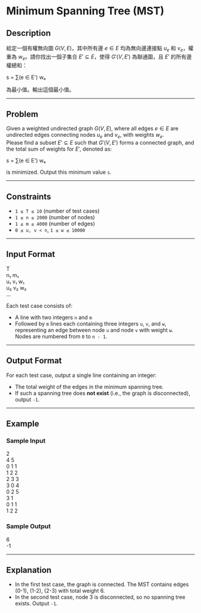# Minimum Spanning Tree (MST)

## Description

給定一個有權無向圖 $G(V, E)$，其中所有邊 $e \in E$ 均為無向邊連接點 $u_e$ 和 $v_e$，權重為 $w_e$。請你找出一個子集合 $E' \subseteq E$，使得 $G'(V, E')$ 為聯通圖，且 $E'$ 的所有邊權總和：

s = ∑(e ∈ E') wₑ  


為最小值。輸出這個最小值。

---

## Problem

Given a weighted undirected graph $G(V, E)$, where all edges $e \in E$ are undirected edges connecting nodes $u_e$ and $v_e$, with weights $w_e$.  
Please find a subset $E' \subseteq E$ such that $G'(V, E')$ forms a connected graph, and the total sum of weights for $E'$, denoted as:

s = ∑(e ∈ E') wₑ  


is minimized. Output this minimum value `s`.

---

## Constraints

- `1 ≤ T ≤ 10` (number of test cases)
- `1 ≤ n ≤ 2000` (number of nodes)
- `1 ≤ m ≤ 4000` (number of edges)
- `0 ≤ u, v < n`, `1 ≤ w ≤ 10000`

---

## Input Format
T  
n₁ m₁  
u₁ v₁ w₁  
u₂ v₂ w₂  
...  

Each test case consists of:

- A line with two integers `n` and `m`
- Followed by `m` lines each containing three integers `u`, `v`, and `w`, representing an edge between node `u` and node `v` with weight `w`.  
  Nodes are numbered from `0` to `n - 1`.

---

## Output Format

For each test case, output a single line containing an integer:

- The total weight of the edges in the minimum spanning tree.
- If such a spanning tree does **not exist** (i.e., the graph is disconnected), output `-1`.

---

## Example

### Sample Input
2  
4 5  
0 1 1  
1 2 2  
2 3 3  
3 0 4  
0 2 5  
3 1  
0 1 1  
1 2 2  


### Sample Output
6  
-1  


---

## Explanation

- In the first test case, the graph is connected. The MST contains edges (0-1), (1-2), (2-3) with total weight 6.
- In the second test case, node 3 is disconnected, so no spanning tree exists. Output `-1`.
